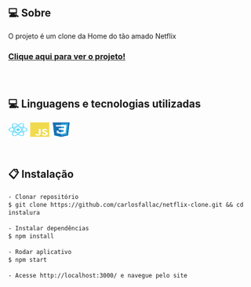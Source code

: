## 💻 Sobre

O projeto é um clone da Home do tão amado Netflix
<br>
<h3 align="left"><a href="https://netflix-clone-carlosfallac.vercel.app/" target="_blank" rel="noopener noreferrer">Clique aqui para ver o projeto!</a><h3>
<br>



## 💻 Linguagens e tecnologias utilizadas
<p align="left"> 
<img align="center" alt="Carlos-React" height="30" width="40" src="https://raw.githubusercontent.com/devicons/devicon/master/icons/react/react-original.svg">
<img align="center" alt="Carlos-Js" height="30" width="40" src="https://raw.githubusercontent.com/devicons/devicon/master/icons/javascript/javascript-plain.svg">
<img align="center" alt="Carlos-CSS" height="30" width="40" src="https://raw.githubusercontent.com/devicons/devicon/master/icons/css3/css3-original.svg">
</p>
<br>


## 📋 Instalação

    - Clonar repositório
    $ git clone https://github.com/carlosfallac/netflix-clone.git && cd instalura

    - Instalar dependências
    $ npm install

    - Rodar aplicativo
    $ npm start

    - Acesse http://localhost:3000/ e navegue pelo site
